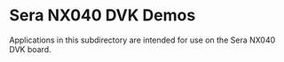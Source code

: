 # Sera NX040 DVK Demos
Applications in this subdirectory are intended for use on the Sera NX040 DVK board.